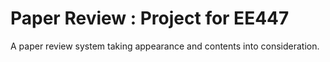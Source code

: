 # Paper Review : Project for EE447
A paper review system taking appearance and contents into consideration. 